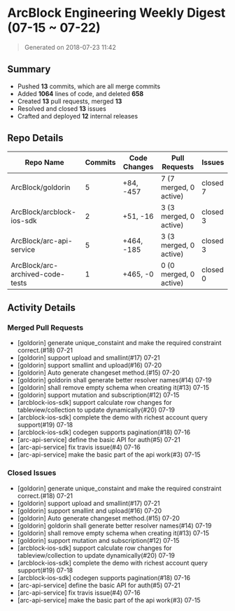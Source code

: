 # ArcBlock Engineering Weekly Digest (07-15 ~ 07-22)

> Generated on 2018-07-23 11:42

## Summary

* Pushed **13** commits, which are all merge commits
* Added **1064** lines of code, and deleted **658**
* Created **13** pull requests, merged **13**
* Resolved and closed **13** issues
* Crafted and deployed **12** internal releases

## Repo Details

| Repo Name                        | Commits | Code Changes | Pull Requests          | Issues   |
| -------------------------------- | ------- | ------------ | ---------------------- | -------- |
| ArcBlock/goldorin                | 5       | +84, -457    | 7 (7 merged, 0 active) | closed 7 |
| ArcBlock/arcblock-ios-sdk        | 2       | +51, -16     | 3 (3 merged, 0 active) | closed 3 |
| ArcBlock/arc-api-service         | 5       | +464, -185   | 3 (3 merged, 0 active) | closed 3 |
| ArcBlock/arc-archived-code-tests | 1       | +465, -0     | 0 (0 merged, 0 active) | closed 0 |

## Activity Details

### Merged Pull Requests

- [goldorin] generate unique_constaint and make the required constraint correct.(#18) 07-21
- [goldorin] support upload and smallint(#17) 07-21
- [goldorin] support smallint and upload(#16) 07-20
- [goldorin] Auto generate changeset method.(#15) 07-20
- [goldorin] goldorin shall generate better resolver names(#14) 07-19
- [goldorin] shall remove empty schema when creating it(#13) 07-15
- [goldorin] support mutation and subscription(#12) 07-15
- [arcblock-ios-sdk] support calculate row changes for tableview/collection to update dynamically(#20) 07-19
- [arcblock-ios-sdk] complete the demo with richest account query support(#19) 07-18
- [arcblock-ios-sdk] codegen supports pagination(#18) 07-16
- [arc-api-service] define the basic API for auth(#5) 07-21
- [arc-api-service] fix travis issue(#4) 07-16
- [arc-api-service] make the basic part of the api work(#3) 07-15


### Closed Issues

- [goldorin] generate unique_constaint and make the required constraint correct.(#18) 07-21
- [goldorin] support upload and smallint(#17) 07-21
- [goldorin] support smallint and upload(#16) 07-20
- [goldorin] Auto generate changeset method.(#15) 07-20
- [goldorin] goldorin shall generate better resolver names(#14) 07-19
- [goldorin] shall remove empty schema when creating it(#13) 07-15
- [goldorin] support mutation and subscription(#12) 07-15
- [arcblock-ios-sdk] support calculate row changes for tableview/collection to update dynamically(#20) 07-19
- [arcblock-ios-sdk] complete the demo with richest account query support(#19) 07-18
- [arcblock-ios-sdk] codegen supports pagination(#18) 07-16
- [arc-api-service] define the basic API for auth(#5) 07-21
- [arc-api-service] fix travis issue(#4) 07-16
- [arc-api-service] make the basic part of the api work(#3) 07-15

